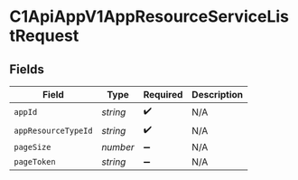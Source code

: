 # C1ApiAppV1AppResourceServiceListRequest


## Fields

| Field               | Type                | Required            | Description         |
| ------------------- | ------------------- | ------------------- | ------------------- |
| `appId`             | *string*            | :heavy_check_mark:  | N/A                 |
| `appResourceTypeId` | *string*            | :heavy_check_mark:  | N/A                 |
| `pageSize`          | *number*            | :heavy_minus_sign:  | N/A                 |
| `pageToken`         | *string*            | :heavy_minus_sign:  | N/A                 |